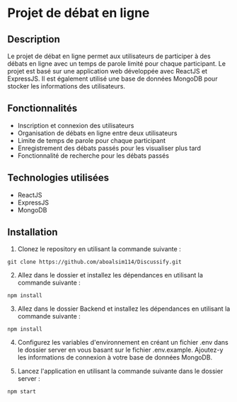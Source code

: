 # Projet de débat en ligne

## Description

Le projet de débat en ligne permet aux utilisateurs de participer à des débats en ligne avec un temps de parole limité pour chaque participant. Le projet est basé sur une application web développée avec ReactJS et ExpressJS. Il est également utilisé une base de données MongoDB pour stocker les informations des utilisateurs.

## Fonctionnalités

- Inscription et connexion des utilisateurs
- Organisation de débats en ligne entre deux utilisateurs
- Limite de temps de parole pour chaque participant
- Enregistrement des débats passés pour les visualiser plus tard
- Fonctionnalité de recherche pour les débats passés

## Technologies utilisées

- ReactJS
- ExpressJS
- MongoDB

## Installation

1. Clonez le repository en utilisant la commande suivante :

```
git clone https://github.com/aboalsim114/Discussify.git

```

2. Allez dans le dossier et installez les dépendances en utilisant la commande suivante :

```cd Discussify
npm install
```

3. Allez dans le dossier Backend et installez les dépendances en utilisant la commande suivante :

```cd ../Backend
npm install
```

4. Configurez les variables d'environnement en créant un fichier .env dans le dossier server en vous basant sur le fichier .env.example. Ajoutez-y les informations de connexion à votre base de données MongoDB.

5. Lancez l'application en utilisant la commande suivante dans le dossier server :

```
npm start
```

